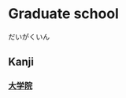 # Graduate school
だいがくいん

## Kanji
### [大](../Kanji/kanji-dict/大.md)[学](../Kanji/kanji-dict/学.md)[院](../Kanji/kanji-dict/院.md)